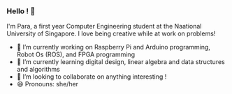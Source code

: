 ### Hello ! 👋

I'm Para, a first year Computer Engineering student at the Naational University of Singapore. I love being creative while at work on problems!

- 🔭 I’m currently working on Raspberry Pi and Arduino programming, Robot Os (ROS), and FPGA programming 
- 🌱 I’m currently learning digital design, linear algebra and data structures and algorithms
- 👯 I’m looking to collaborate on anything interesting !
- 😄 Pronouns: she/her

